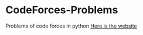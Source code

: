 # CodeForces-Problems
Problems of code forces in python
[Here is the website](https://codeforces.com/problemset?order=BY_RATING_ASC)
